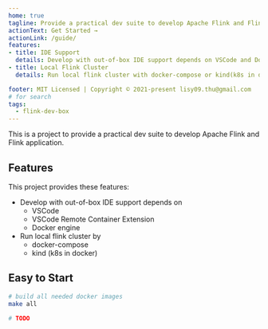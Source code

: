 ```yaml
---
home: true
tagline: Provide a practical dev suite to develop Apache Flink and Flink application
actionText: Get Started →
actionLink: /guide/
features:
- title: IDE Support
  details: Develop with out-of-box IDE support depends on VSCode and Docker.
- title: Local Flink Cluster
  details: Run local flink cluster with docker-compose or kind(k8s in docker)

footer: MIT Licensed | Copyright © 2021-present lisy09.thu@gmail.com
# for search
tags:
  - flink-dev-box
---
```


This is a project to provide a practical dev suite to develop Apache Flink and Flink application.

## Features

This project provides these features:
- Develop with out-of-box IDE support depends on
  - VSCode
  - VSCode Remote Container Extension
  - Docker engine
- Run local flink cluster by
  - docker-compose
  - kind (k8s in docker)

## Easy to Start

```bash
# build all needed docker images
make all

# TODO
```